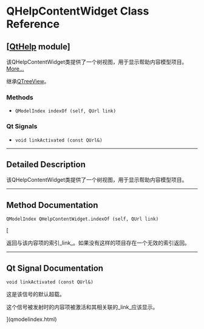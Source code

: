 # QHelpContentWidget Class Reference

## [[QtHelp](index.htm) module]

该QHelpContentWidget类提供了一个树视图，用于显示帮助内容模型项目。[More...](#details)

继承[QTreeView](qtreeview.html)。

### Methods

*   `QModelIndex indexOf (self, QUrl link)`

### Qt Signals

*   `void linkActivated (const QUrl&)`

* * *

## Detailed Description

该QHelpContentWidget类提供了一个树视图，用于显示帮助内容模型项目。

* * *

## Method Documentation

```
QModelIndex QHelpContentWidget.indexOf (self, QUrl link)
```

[

返回与该内容项的索引_link_。如果没有这样的项目存在一个无效的索引返回。

* * *

## Qt Signal Documentation

```
void linkActivated (const QUrl&)
```

这是该信号的默认超载。

这个信号被发射时的内容项被激活和其相关联的_link_应该显示。

](qmodelindex.html)